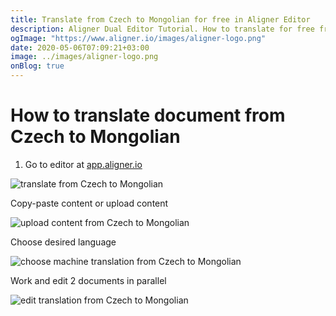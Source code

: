 ```yaml
---
title: Translate from Czech to Mongolian for free in Aligner Editor
description: Aligner Dual Editor Tutorial. How to translate for free from Czech to Mongolian. Aligner is multilingual document management platform. 
ogImage: "https://www.aligner.io/images/aligner-logo.png"
date: 2020-05-06T07:09:21+03:00
image: ../images/aligner-logo.png
onBlog: true
---
```


# How to translate document from Czech to Mongolian

1. Go to editor at [app.aligner.io](https://app.aligner.io "Aligner App web page")

![translate from Czech to Mongolian](../aligner-blank-editor.png "translate from Czech to Mongolian")

Copy-paste content or upload content

![upload content from Czech to Mongolian](../aligner-uploaded-document.png "upload content from Czech to Mongolian")

Choose desired language

![choose machine translation from Czech to Mongolian](../aligner-language-dropdown.png "choose machine translation from Czech to Mongolian")

Work and edit 2 documents in parallel

![edit translation from Czech to Mongolian](../aligner-double-sitded-editor.png "edit translation from Czech to Mongolian")

